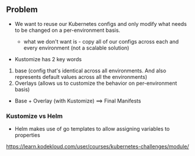 ## Problem

- We want to reuse our Kubernetes configs and only modify what needs to be changed on a per-environment basis.
    - what we don't want is - copy all of our configs across each and every environment (not a scalable solution)

- Kustomize has 2 key words
1. base (config that's identical across all environments. And also represents default values across all the environments)
2. Overlays (allows us to customize the behavior on per-environment basis)

- Base + Overlay (with Kustomize) ==> Final Manifests



### Kustomize vs Helm

- Helm makes use of go templates to allow assigning variables to properties



https://learn.kodekloud.com/user/courses/kubernetes-challenges/module/
